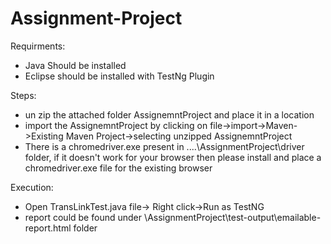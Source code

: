 # Assignment-Project

Requirments:
- Java Should be installed
- Eclipse should be installed with TestNg Plugin

Steps:
- un zip the attached folder AssignemntProject and place it in a location
- import the AssignemntProject by clicking on file->import->Maven->Existing Maven Project->selecting unzipped AssignemntProject 
- There is a chromedriver.exe present in ....\AssignmentProject\driver folder, if it doesn't work for your browser then please install and place a chromedriver.exe file for the 
  existing browser

Execution:
- Open TransLinkTest.java file-> Right click->Run as TestNG
- report could be found under \AssignmentProject\test-output\emailable-report.html folder
